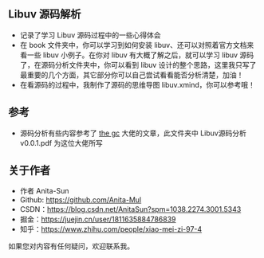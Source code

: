 ## Libuv 源码解析
 - 记录了学习 Libuv 源码过程中的一些心得体会
 - 在 book 文件夹中，你可以学习到如何安装 libuv、还可以对照着官方文档来看一些 libuv 小例子。在你对 libuv 有大概了解之后，就可以学习 libuv 源码了，在源码分析文件夹中，你可以看到 libuv 设计的整个思路，这里我只写了最重要的几个方面，其它部分你可以自己尝试看看能否分析清楚，加油！
 - 在看源码的过程中，我制作了源码的思维导图 libuv.xmind，你可以参考哦！
## 参考
 - 源码分析有些内容参考了 [the gc](https://www.zhihu.com/people/theanarkh) 大佬的文章，此文件夹中 Libuv源码分析v0.0.1.pdf 为这位大佬所写
## 关于作者
 - 作者 Anita-Sun
 - Github: https://github.com/Anita-Mul
 - CSDN：https://blog.csdn.net/AnitaSun?spm=1038.2274.3001.5343
 - 掘金：https://juejin.cn/user/1811635884786839
 - 知乎：https://www.zhihu.com/people/xiao-mei-zi-97-4


如果您对内容有任何疑问，欢迎联系我。
